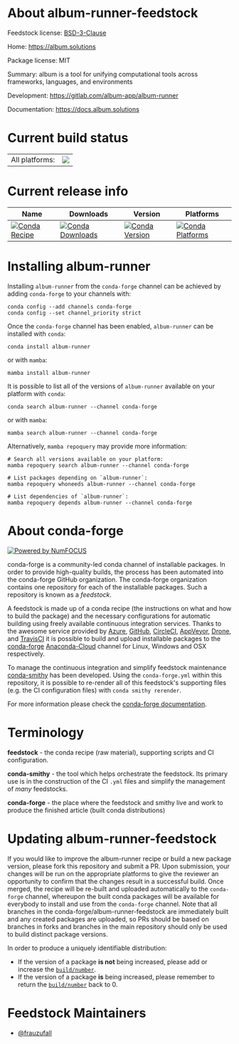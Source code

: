 About album-runner-feedstock
============================

Feedstock license: [BSD-3-Clause](https://github.com/conda-forge/album-runner-feedstock/blob/main/LICENSE.txt)

Home: https://album.solutions

Package license: MIT

Summary: album is a tool for unifying computational tools across frameworks, languages, and environments

Development: https://gitlab.com/album-app/album-runner

Documentation: https://docs.album.solutions

Current build status
====================


<table><tr><td>All platforms:</td>
    <td>
      <a href="https://dev.azure.com/conda-forge/feedstock-builds/_build/latest?definitionId=16460&branchName=main">
        <img src="https://dev.azure.com/conda-forge/feedstock-builds/_apis/build/status/album-runner-feedstock?branchName=main">
      </a>
    </td>
  </tr>
</table>

Current release info
====================

| Name | Downloads | Version | Platforms |
| --- | --- | --- | --- |
| [![Conda Recipe](https://img.shields.io/badge/recipe-album--runner-green.svg)](https://anaconda.org/conda-forge/album-runner) | [![Conda Downloads](https://img.shields.io/conda/dn/conda-forge/album-runner.svg)](https://anaconda.org/conda-forge/album-runner) | [![Conda Version](https://img.shields.io/conda/vn/conda-forge/album-runner.svg)](https://anaconda.org/conda-forge/album-runner) | [![Conda Platforms](https://img.shields.io/conda/pn/conda-forge/album-runner.svg)](https://anaconda.org/conda-forge/album-runner) |

Installing album-runner
=======================

Installing `album-runner` from the `conda-forge` channel can be achieved by adding `conda-forge` to your channels with:

```
conda config --add channels conda-forge
conda config --set channel_priority strict
```

Once the `conda-forge` channel has been enabled, `album-runner` can be installed with `conda`:

```
conda install album-runner
```

or with `mamba`:

```
mamba install album-runner
```

It is possible to list all of the versions of `album-runner` available on your platform with `conda`:

```
conda search album-runner --channel conda-forge
```

or with `mamba`:

```
mamba search album-runner --channel conda-forge
```

Alternatively, `mamba repoquery` may provide more information:

```
# Search all versions available on your platform:
mamba repoquery search album-runner --channel conda-forge

# List packages depending on `album-runner`:
mamba repoquery whoneeds album-runner --channel conda-forge

# List dependencies of `album-runner`:
mamba repoquery depends album-runner --channel conda-forge
```


About conda-forge
=================

[![Powered by
NumFOCUS](https://img.shields.io/badge/powered%20by-NumFOCUS-orange.svg?style=flat&colorA=E1523D&colorB=007D8A)](https://numfocus.org)

conda-forge is a community-led conda channel of installable packages.
In order to provide high-quality builds, the process has been automated into the
conda-forge GitHub organization. The conda-forge organization contains one repository
for each of the installable packages. Such a repository is known as a *feedstock*.

A feedstock is made up of a conda recipe (the instructions on what and how to build
the package) and the necessary configurations for automatic building using freely
available continuous integration services. Thanks to the awesome service provided by
[Azure](https://azure.microsoft.com/en-us/services/devops/), [GitHub](https://github.com/),
[CircleCI](https://circleci.com/), [AppVeyor](https://www.appveyor.com/),
[Drone](https://cloud.drone.io/welcome), and [TravisCI](https://travis-ci.com/)
it is possible to build and upload installable packages to the
[conda-forge](https://anaconda.org/conda-forge) [Anaconda-Cloud](https://anaconda.org/)
channel for Linux, Windows and OSX respectively.

To manage the continuous integration and simplify feedstock maintenance
[conda-smithy](https://github.com/conda-forge/conda-smithy) has been developed.
Using the ``conda-forge.yml`` within this repository, it is possible to re-render all of
this feedstock's supporting files (e.g. the CI configuration files) with ``conda smithy rerender``.

For more information please check the [conda-forge documentation](https://conda-forge.org/docs/).

Terminology
===========

**feedstock** - the conda recipe (raw material), supporting scripts and CI configuration.

**conda-smithy** - the tool which helps orchestrate the feedstock.
                   Its primary use is in the construction of the CI ``.yml`` files
                   and simplify the management of *many* feedstocks.

**conda-forge** - the place where the feedstock and smithy live and work to
                  produce the finished article (built conda distributions)


Updating album-runner-feedstock
===============================

If you would like to improve the album-runner recipe or build a new
package version, please fork this repository and submit a PR. Upon submission,
your changes will be run on the appropriate platforms to give the reviewer an
opportunity to confirm that the changes result in a successful build. Once
merged, the recipe will be re-built and uploaded automatically to the
`conda-forge` channel, whereupon the built conda packages will be available for
everybody to install and use from the `conda-forge` channel.
Note that all branches in the conda-forge/album-runner-feedstock are
immediately built and any created packages are uploaded, so PRs should be based
on branches in forks and branches in the main repository should only be used to
build distinct package versions.

In order to produce a uniquely identifiable distribution:
 * If the version of a package **is not** being increased, please add or increase
   the [``build/number``](https://docs.conda.io/projects/conda-build/en/latest/resources/define-metadata.html#build-number-and-string).
 * If the version of a package **is** being increased, please remember to return
   the [``build/number``](https://docs.conda.io/projects/conda-build/en/latest/resources/define-metadata.html#build-number-and-string)
   back to 0.

Feedstock Maintainers
=====================

* [@frauzufall](https://github.com/frauzufall/)

